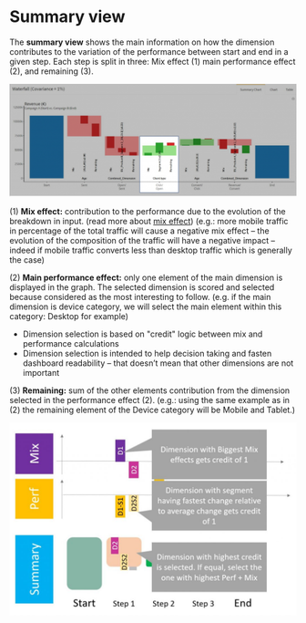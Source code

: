 # Summary view

The **summary view** shows the main information on how the dimension contributes to the variation of the performance between start and end in a given step. Each step is split in three: Mix effect (1) main performance effect (2), and remaining (3).

![summary_view](images/SummaryView-1024x403.png)

(1) **Mix effect:** contribution to the performance due to the evolution of the breakdown in input. (read more about [mix effect](compare/web_application/dashboard/mix_effect.md)) (e.g.: more mobile traffic in percentage of the total traffic will cause a negative mix effect – the evolution of the composition of the traffic will have a negative impact – indeed if mobile traffic converts less than desktop traffic which is generally the case)

(2) **Main performance effect:** only one element of the main dimension is displayed in the graph. The selected dimension is scored and selected because considered as the most interesting to follow. (e.g. if the main dimension is device category, we will select the main element within this category: Desktop for example)

* Dimension selection is based on "credit" logic between mix and performance calculations
* Dimension selection is intended to help decision taking and fasten dashboard readability – that doesn’t mean that other dimensions are not important

(3) **Remaining:** sum of the other elements contribution from the dimension selected in the performance effect (2). (e.g.: using the same example as in (2) the remaining element of the Device category will be Mobile and Tablet.)

<center><img src="compare/model/images/Dimension-selection-1024x686.jpg"></center>
